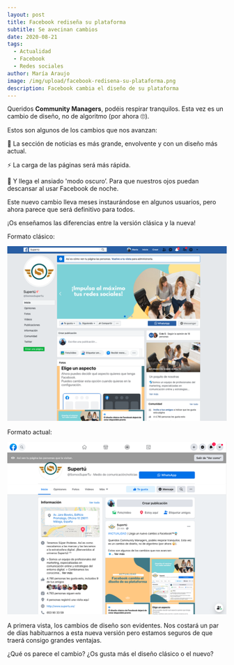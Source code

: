 ```yaml
---
layout: post
title: Facebook rediseña su plataforma
subtitle: Se avecinan cambios
date: 2020-08-21
tags:
  - Actualidad
  - Facebook
  - Redes sociales
author: María Araujo
image: /img/upload/facebook-redisena-su-plataforma.png
description: Facebook cambia el diseño de su plataforma
---
```

Queridos **Community Managers**, podéis respirar tranquilos. Esta vez es un cambio de diseño, no de algoritmo (por ahora 🙄). ⁣⁣

⁣⁣Estos son algunos de los cambios que nos avanzan: ⁣⁣

🔹 La sección de noticias es más grande, envolvente y con un diseño más actual.⁣⁣

⚡️ La carga de las páginas será más rápida.⁣⁣

🌚 Y llega el ansiado 'modo oscuro’.⁣⁣ Para que nuestros ojos puedan descansar al usar Facebook de noche.

⁣⁣Este nuevo cambio lleva meses instaurándose en algunos usuarios, pero ahora parece que será definitivo para todos.⁣⁣

¡Os enseñamos las diferencias entre la versión clásica y la nueva!

⁣⁣Formato clásico:

[![](/img/upload/facebook-redisena-su-plataforma-1.png)](/img/upload/facebook-redisena-su-plataforma-1.png)


Formato actual:

[![](/img/upload/facebook-redisena-su-plataforma-2.png)](/img/upload/facebook-redisena-su-plataforma-2.png)

A primera vista, los cambios de diseño son evidentes. Nos costará un par de días habituarnos a esta nueva versión pero estamos seguros de que traerá consigo grandes ventajas.

¿Qué os parece el cambio? ¿Os gusta más el diseño clásico o el nuevo?